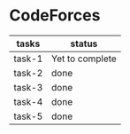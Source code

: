 # CodeForces
| tasks | status |
| ---------------- | ---------------- |
| task-1 | Yet to complete |
| task-2 | done |
| task-3 | done |
| task-4 | done |
| task-5 | done |
